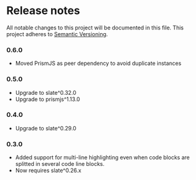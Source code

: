 # Release notes
All notable changes to this project will be documented in this file.
This project adheres to [Semantic Versioning](http://semver.org/).

### 0.6.0

- Moved PrismJS as peer dependency to avoid duplicate instances

### 0.5.0

- Upgrade to slate^0.32.0
- Upgrade to prismjs^1.13.0

### 0.4.0

- Upgrade to slate^0.29.0

### 0.3.0

- Added support for multi-line highlighting even when code blocks are splitted in several code line blocks.
- Now requires slate^0.26.x
